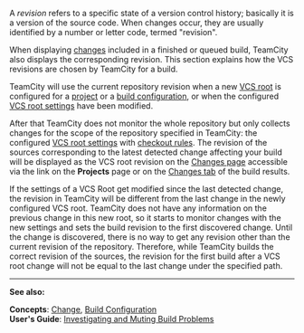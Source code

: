 [//]: # (title: Revision)
[//]: # (auxiliary-id: Revision)

A _revision_ refers to a specific state of a version control history; basically it is a version of the source code. When changes occur, they are usually identified by a number or letter code, termed "revision".

When displaying [changes](change.md) included in a finished or queued build, TeamCity also displays the corresponding revision. This section explains how the VCS revisions are chosen by TeamCity for a build.

TeamCity will use the current repository revision when a new [VCS root](vcs-root.md) is configured for a [project](project.md) or a [build configuration](build-configuration.md), or when the configured [VCS root settings](configuring-vcs-settings.md) have been modified.

After that TeamCity does not monitor the whole repository but only collects changes for the scope of the repository specified in TeamCity: the configured [VCS root settings](configuring-vcs-settings.md) with [checkout rules](vcs-checkout-rules.md). The revision of the sources corresponding to the latest detected change affecting your build will be displayed as the VCS root revision on the [Changes page](viewing-your-changes.md) accessible via the link on the __Projects__ page or on the [Changes tab](working-with-build-results.md#Changes) of the build results.

If the settings of a VCS Root get modified since the last detected change, the revision in TeamCity will be different from the last change in the newly configured VCS root. TeamCity does not have any information on the previous change in this new root, so it starts to monitor changes with the new settings and sets the build revision to the first discovered change. Until the change is discovered, there is no way to get any revision other than the current revision of the repository. Therefore, while TeamCity builds the correct revision of the sources, the revision for the first build after a VCS root change will not be equal to the last change under the specified path.



 __  __

__See also:__



__Concepts__: [Change](change.md), [Build Configuration](build-configuration.md)  
__User's Guide__: [Investigating and Muting Build Problems](investigating-and-muting-build-problems.md)
